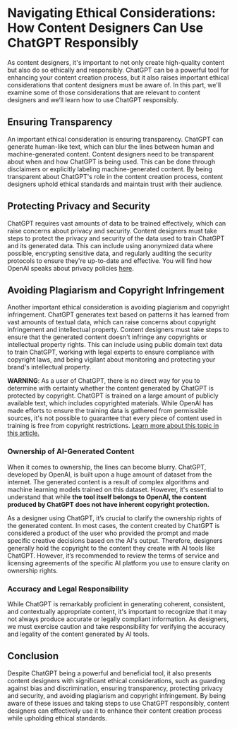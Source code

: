 # Navigating Ethical Considerations: How Content Designers Can Use ChatGPT Responsibly

As content designers, it's important to not only create high-quality content but also do so ethically and responsibly. ChatGPT can be a powerful tool for enhancing your content creation process, but it also raises important ethical considerations that content designers must be aware of. In this part, we'll examine some of those considerations that are relevant to content designers and we’ll learn how to use ChatGPT responsibly.

## Ensuring Transparency

An important ethical consideration is ensuring transparency. ChatGPT can generate human-like text, which can blur the lines between human and machine-generated content. Content designers need to be transparent about when and how ChatGPT is being used. This can be done through disclaimers or explicitly labeling machine-generated content. By being transparent about ChatGPT's role in the content creation process, content designers uphold ethical standards and maintain trust with their audience.

## Protecting Privacy and Security

ChatGPT requires vast amounts of data to be trained effectively, which can raise concerns about privacy and security. Content designers must take steps to protect the privacy and security of the data used to train ChatGPT and its generated data. This can include using anonymized data where possible, encrypting sensitive data, and regularly auditing the security protocols to ensure they're up-to-date and effective.
You will find how OpenAI speaks about privacy policies [here](https://techcommvistula.atlassian.net/wiki/spaces/TECHCOMMVI/pages/132874300/Possibilities+and+limitations+of+ChatGPT+in+terms+of+content+design#Part-4%3A-OpenAI's-Terms-and-Conditions%3A-A-Closer-Look-at-Privacy-Policies).

## Avoiding Plagiarism and Copyright Infringement

Another important ethical consideration is avoiding plagiarism and copyright infringement. ChatGPT generates text based on patterns it has learned from vast amounts of textual data, which can raise concerns about copyright infringement and intellectual property. Content designers must take steps to ensure that the generated content doesn't infringe any copyrights or intellectual property rights. This can include using public domain text data to train ChatGPT, working with legal experts to ensure compliance with copyright laws, and being vigilant about monitoring and protecting your brand's intellectual property.

**WARNING**: As a user of ChatGPT, there is no direct way for you to determine with certainty whether the content generated by ChatGPT is protected by copyright. ChatGPT is trained on a large amount of publicly available text, which includes copyrighted materials. While OpenAI has made efforts to ensure the training data is gathered from permissible sources, it's not possible to guarantee that every piece of content used in training is free from copyright restrictions. [Learn more about this topic in this article.](https://theconversation.com/chatgpt-what-the-law-says-about-who-owns-the-copyright-of-ai-generated-content-200597)

### Ownership of AI-Generated Content

When it comes to ownership, the lines can become blurry. ChatGPT, developed by OpenAI, is built upon a huge amount of dataset from the internet. The generated content is a result of complex algorithms and machine learning models trained on this dataset. However, it's essential to understand that while **the tool itself belongs to OpenAI, the content produced by ChatGPT does not have inherent copyright protection.**

As a designer using ChatGPT, it’s crucial to clarify the ownership rights of the generated content. In most cases, the content created by ChatGPT is considered a product of the user who provided the prompt and made specific creative decisions based on the AI's output. Therefore, designers generally hold the copyright to the content they create with AI tools like ChatGPT. However, it’s recommended to review the terms of service and licensing agreements of the specific AI platform you use to ensure clarity on ownership rights.

### Accuracy and Legal Responsibility

While ChatGPT is remarkably proficient in generating coherent, consistent, and contextually appropriate content, it's important to recognize that it may not always produce accurate or legally compliant information. As designers, we must exercise caution and take responsibility for verifying the accuracy and legality of the content generated by AI tools.

## Conclusion

Despite ChatGPT being a powerful and beneficial tool, it also presents content designers with significant ethical considerations, such as guarding against bias and discrimination, ensuring transparency, protecting privacy and security, and avoiding plagiarism and copyright infringement.
By being aware of these issues and taking steps to use ChatGPT responsibly, content designers can effectively use it to enhance their content creation process while upholding ethical standards.
